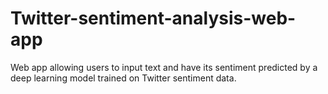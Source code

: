 # Twitter-sentiment-analysis-web-app
Web app allowing users to input text and have its sentiment predicted by a deep learning model trained on Twitter sentiment data.
